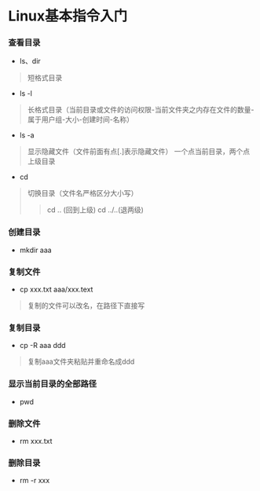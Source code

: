 ﻿# Linux基本指令入门
### 查看目录
* ls、dir
> 短格式目录
* ls -l
> 长格式目录（当前目录或文件的访问权限-当前文件夹之内存在文件的数量-属于用户组-大小-创建时间-名称）
* ls -a
> 显示隐藏文件（文件前面有点[.]表示隐藏文件）
> 一个点当前目录，两个点上级目录
* cd
> 切换目录（文件名严格区分大小写）
>> cd .. (回到上级)
>> cd ../..(退两级)

### 创建目录
* mkdir aaa

### 复制文件
* cp xxx.txt aaa/xxx.text
> 复制的文件可以改名，在路径下直接写

### 复制目录
* cp -R aaa ddd
> 复制aaa文件夹粘贴并重命名成ddd

### 显示当前目录的全部路径
* pwd

### 删除文件
* rm xxx.txt

### 删除目录
* rm -r xxx